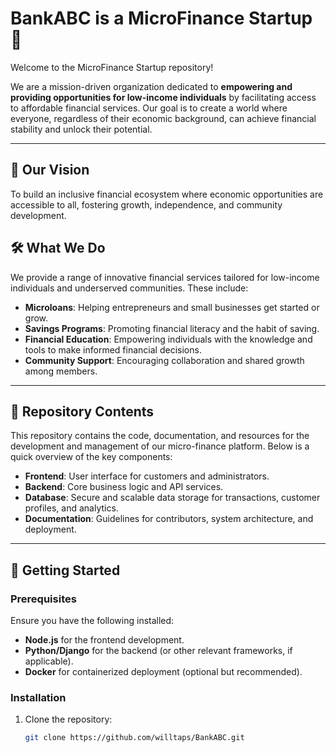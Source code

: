 # BankABC is a MicroFinance Startup 🚀

Welcome to the MicroFinance Startup repository!  

We are a mission-driven organization dedicated to **empowering and providing opportunities for low-income individuals** by facilitating access to affordable financial services. Our goal is to create a world where everyone, regardless of their economic background, can achieve financial stability and unlock their potential.

---

## 🌟 Our Vision

To build an inclusive financial ecosystem where economic opportunities are accessible to all, fostering growth, independence, and community development.

## 🛠️ What We Do

We provide a range of innovative financial services tailored for low-income individuals and underserved communities. These include:
- **Microloans**: Helping entrepreneurs and small businesses get started or grow.
- **Savings Programs**: Promoting financial literacy and the habit of saving.
- **Financial Education**: Empowering individuals with the knowledge and tools to make informed financial decisions.
- **Community Support**: Encouraging collaboration and shared growth among members.

---

## 📂 Repository Contents

This repository contains the code, documentation, and resources for the development and management of our micro-finance platform. Below is a quick overview of the key components:

- **Frontend**: User interface for customers and administrators.
- **Backend**: Core business logic and API services.
- **Database**: Secure and scalable data storage for transactions, customer profiles, and analytics.
- **Documentation**: Guidelines for contributors, system architecture, and deployment.

---

## 🚀 Getting Started

### Prerequisites
Ensure you have the following installed:
- **Node.js** for the frontend development.
- **Python/Django** for the backend (or other relevant frameworks, if applicable).
- **Docker** for containerized deployment (optional but recommended).

### Installation
1. Clone the repository:
   ```bash
   git clone https://github.com/willtaps/BankABC.git
